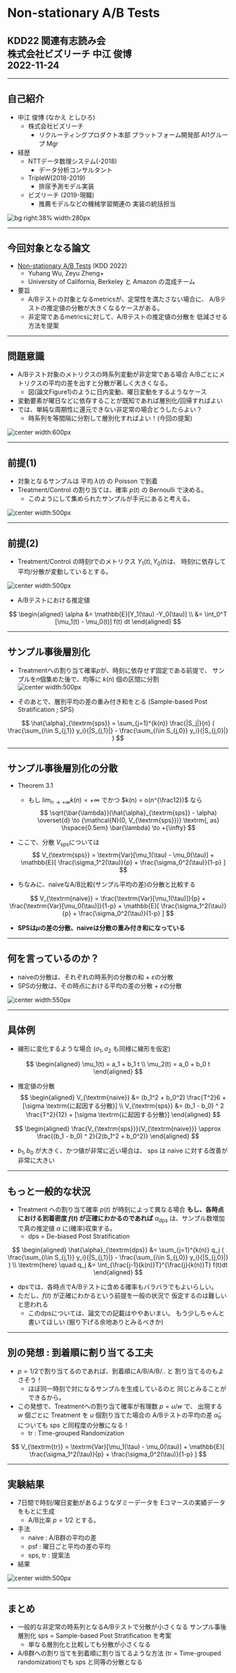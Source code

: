 <!--
marp: true
theme: gaia
paginate: true
size: 4:3
-->

<style>
@import url('https://fonts.googleapis.com/css?family=Noto+Sans+JP');

section {
  background-color: white;
  font-size: 140%;
  font-family: "Noto Sans JP", "Meiryo";
  color: #444444;
  padding: 40px 40px 50px 50px;
  background-image: url(./images/bizreach.png);
  background-repeat: no-repeat;
  background-size: 200px;
  background-position: right 50px top 20px;
}

footer {
  box-sizing: border-box;
  border-top: 3px solid darkred;
}

section.top h1,
section.top h2 {
  text-align: center;
}

section.top h1 {
  font-size: 1.2rem;
  margin-top: 220px;
  margin-bottom: 60px;
}

section.top h2 {
  color: #777777;
  font-size: 0.75rem;
  margin-top: 0px;
}

section.normal h1,
section.normal h2,
section.normal h3,
section.normal h4 {
  margin-top: -25px;
  margin-bottom: -10px;
  margin-left: -50px;
  margin-right: -50px;
  padding-left: 40px;
  padding-bottom: 10px;
  border-bottom: 3px solid darkred;
}

section.normal h1 {
  font-size: 1.15rem;
}

section.normal h2 {
  font-size: 1.05rem;
}

section.normal h3 {
  font-size: 1.01rem;
}

section.normal h4 {
  font-size: 1rem;
}

img[alt~="center"] {
  display: block;
  margin: 0 auto;
}
</style>

<!-- paginate: false -->
<!--_class: top-->
# Non-stationary A/B Tests
## KDD22 関連有志読み会<br>株式会社ビズリーチ 中江 俊博<br>2022-11-24

---

<!-- paginate: true -->
<!-- footer: KDD22 関連有志読み会 / Non-stationary A/B Tests -->
<!--_class: normal-->

## 自己紹介
- 中江 俊博 (なかえ としひろ)
  - 株式会社ビズリーチ
    - リクルーティングプロダクト本部
      プラットフォーム開発部
      AI1グループ Mgr
- 経歴
  - NTTデータ数理システム(-2018)  
    - データ分析コンサルタント
  - TripleW(2018-2019)
    - 排尿予測モデル実装
  - ビズリーチ (2019-現職)
    - 推薦モデルなどの機械学習関連の
      実装の統括担当

![bg right:38% width:280px](./images/photo.jpg)

---

<!--_class: normal-->

## 今回対象となる論文

- [Non-stationary A/B Tests](https://dl.acm.org/doi/10.1145/3534678.3539325) (KDD 2022)
  - Yuhang Wu, Zeyu Zheng+
  - University of California, Berkeley と Amazon の混成チーム
- 要旨
  - A/Bテストの対象となるmetricsが、定常性を満たさない場合に、
    A/Bテストの推定値の分散が大きくなるケースがある。
  - 非定常であるmetricsに対して、A/Bテストの推定値の分散を
    低減させる方法を提案

---

<!--_class: normal-->

## 問題意識
- A/Bテスト対象のメトリクスの時系列変動が非定常である場合
  A/Bごとにメトリクスの平均の差を出すと分散が著しく大きくなる。
  - 図(論文Figure1)のように日内変動、曜日変動をするようなケース
- 変動要素が曜日などに依存することが既知であれば層別化/回帰すればよい
- では、単純な周期性に還元できない非定常の場合どうしたらよい？
  - 時系列を等間隔に分割して層別化すればよい！(今回の提案)

![center width:600px](./images/NonStationary_Example.png)

---

<!--_class: normal-->

## 前提(1)
- 対象となるサンプルは 平均 $\lambda(t)$ の Poisson で到着
- Treatment/Control の割り当ては、確率 $p(t)$ の Bernoulli で決める。
  - このようにして集められたサンプルが手元にあると考える。

![center width:500px](./images/NonStationary_arrival.png)


---

<!--_class: normal-->

## 前提(2)
- Treatment/Control の時刻$t$でのメトリクス $Y_1(t), Y_0(t)$は、
  時刻$t$に依存して平均/分散が変動しているとする。

![center width:500px](./images/NonStationary_timeseries.png)

- A/Bテストにおける推定値

$$
\begin{aligned}
\alpha
 &= \mathbb{E}[Y_1(\tau) -Y_0(\tau)] \\
 &= \int_0^T [\mu_1(t) - \mu_0(t)] f(t) dt
\end{aligned}
$$

---

<!--_class: normal-->

## サンプル事後層別化
- Treatmentへの割り当て確率$p$が、時刻に依存せず固定である前提で、
  サンプルを$n$個集めた後で、均等に $k(n)$ 個の区間に分割
![center width:500px](./images/NonStationary_sps.png)

- そのあとで、層別平均の差の重み付き和をとる
  (Sample-based Post Stratification ; SPS)

$$
\hat{\alpha}_{\textrm{sps}}
 = \sum_{j=1}^{k(n)} \frac{|S_j|}{n}
  (
    \frac{\sum_{i\in S_{j,1}} y_i}{|S_{j,1}|} -
    \frac{\sum_{i\in S_{j,0}} y_i}{|S_{j,0}|}
  )
$$


---

<!--_class: normal-->

## サンプル事後層別化の分散
- Theorem 3.1
  - もし $\displaystyle \lim_{n \to +\infty} k(n) = +\infty$ でかつ $k(n) = o(n^{\frac12})$ なら
$$
\sqrt{\bar{\lambda}}(\hat{\alpha}_{\textrm{sps}} - \alpha) \overset{d} \to
  {\mathcal{N}(0, V_{\textrm{sps}})} \textrm{, as} \hspace{0.5em} \bar{\lambda} \to +{\infty}
$$
- ここで、分散 $V_{\textrm{sps}}$については
$$
V_{\textrm{sps}} =
  \textrm{Var}[\mu_1(\tau) - \mu_0(\tau)] +
  \mathbb{E}[
    \frac{\sigma_1^2(\tau)}{p} + \frac{\sigma_0^2(\tau)}{1-p}
  ]
$$

- ちなみに、naiveなA/B比較(サンプル平均の差)の分散と比較する

$$
V_{\textrm{naive}} =
  \frac{\textrm{Var}[\mu_1(\tau)]}{p} +
  \frac{\textrm{Var}[\mu_0(\tau)]}{1-p} +
  \mathbb{E}[
    \frac{\sigma_1^2(\tau)}{p} + \frac{\sigma_0^2(\tau)}{1-p}
  ]
$$

- **SPSは$\mu$の差の分散、naiveは分散の重み付き和になっている**



---
<!--_class: normal-->

## 何を言っているのか？

- naiveの分散は、それぞれの時系列の分散の和 + $\varepsilon$の分散
- SPSの分散は、その時点における平均の差の分散 + $\varepsilon$の分散

![center width:550px](./images/NonStationary_variance.png)

---

<!--_class: normal-->

## 具体例
- 線形に変化するような場合 ($\sigma_1, \sigma_2$ も同様に線形を仮定)

$$
\begin{aligned}
\mu_1(t) = a_1 + b_1 t \\
\mu_2(t) = a_0 + b_0 t
\end{aligned}
$$

- 推定値の分散
$$
\begin{aligned}
V_{\textrm{naive}}
  &= (b_1^2 + b_0^2) \frac{T^2}6 + [\sigma \textrm{に起因する分散}] \\
V_{\textrm{sps}}
  &= (b_1 - b_0) ^ 2 \frac{T^2}{12} + [\sigma \textrm{に起因する分散}]
\end{aligned}
$$

$$
\begin{aligned}
\frac{V_{\textrm{sps}}}{V_{\textrm{naive}}}
  \approx \frac{(b_1 - b_0) ^ 2}{2(b_1^2 + b_0^2)}
\end{aligned}
$$

- $b_1, b_0$ が大きく、かつ値が非常に近い場合は、
  sps は naive に対する改善が非常に大きい

---

<!--_class: normal-->

## もっと一般的な状況
- Treatment への割り当て確率 $p(t)$ が時刻によって異なる場合
  **もし、各時点における到着密度 $f(t)$ が正確にわかるのであれば**
  $\alpha_{\textrm{dps}}$ は、サンプル数増加で真の推定値 $\alpha$ に(確率)収束する。
  - dps = De-biased Post Stratification

$$
\begin{aligned}
\hat{\alpha}_{\textrm{dps}}
 &= \sum_{j=1}^{k(n)} q_j
  (
    \frac{\sum_{i\in S_{j,1}} y_i}{|S_{j,1}|} -
    \frac{\sum_{i\in S_{j,0}} y_i}{|S_{j,0}|}
  ) \\
\textrm{here} \quad q_j
 &= \int_{\frac{j-1}{k(n)}T}^{\frac{j}{k(n)}T} f(t)dt
\end{aligned}
$$

- dpsでは、各時点でA/Bテストに含める確率もバラバラでもよいらしい。
- ただし、$f(t)$ が正確にわかるという前提を一般の状況で
  仮定するのは難しいと思われる
  - このdpsについては、論文での記載はややあいまい。
    もう少しちゃんと書いてほしい (掘り下げる余地ありとみるべきか)


---
<!--_class: normal-->

## 別の発想 : 到着順に割り当てる工夫
- $p=1/2$で割り当てるのであれば、到着順にA/B/A/B/.. と
  割り当てるのもよさそう！
  - ほぼ同一時刻で対になるサンプルを生成しているのと
    同じとみることができるから。
- この発想で、Treatmentへの割り当て確率が有理数 $p=u/w$ で、
  出現する $w$ 個ごとに Treatment を $u$ 個割り当てた場合の
  A/Bテストの平均の差 $\hat{\alpha}_{\textrm{tr}}$ についても sps と同程度の分散になる！
  - tr : Time-grouped Randomization

$$
V_{\textrm{tr}} =
  \textrm{Var}[\mu_1(\tau) - \mu_0(\tau)] +
  \mathbb{E}[
    \frac{\sigma_1^2(\tau)}{p} + \frac{\sigma_0^2(\tau)}{1-p}
  ]
$$

---
<!--_class: normal-->

## 実験結果
- 7日間で時刻/曜日変動があるようなダミーデータを
  Eコマースの実績データをもとに生成
  - A/B比率 $p = 1/2$ とする。
- 手法
  - naive : A/B群の平均の差
  - psf : 曜日ごと平均の差の平均
  - sps, tr : 提案法
- 結果

![center width:500px](./images/NonStationary_result.png)

---
<!--_class: normal-->

## まとめ
- 一般的な非定常の時系列となるA/Bテストで分散が小さくなる
  サンプル事後層別化 sps = Sample-based Post Stratification を考案
  - 単なる層別化と比較しても分散が小さくなる
- A/B群への割り当てを到着順に割り当てるような方法
  (tr = Time-grouped randomization)でも sps と同等の分散となる
